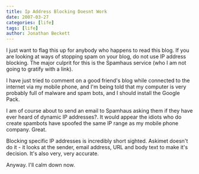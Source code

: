 ```yaml
---
title: Ip Address Blocking Doesnt Work
date: 2007-03-27
categories: [life]
tags: [life]
author: Jonathan Beckett
---
```


I just want to flag this up for anybody who happens to read this blog. If you are looking at ways of stopping spam on your blog, do not use IP address blocking. The major culprit for this is the Spamhaus service (who I am not going to gratify with a link).

I have just tried to comment on a good friend's blog while connected to the internet via my mobile phone, and I'm being told that my computer is very probably full of malware and spam bots, and I should install the Google Pack.

I am of course about to send an email to Spamhaus asking them if they have ever heard of dynamic IP addresses?. It would appear the idiots who do create spambots have spoofed the same IP range as my mobile phone company. Great.

Blocking specific IP addresses is incredibly short sighted. Askimet doesn't do it - it looks at the sender, email address, URL and body text to make it's decision. It's also very, very accurate.

Anyway. I'll calm down now.